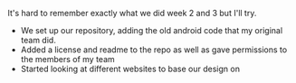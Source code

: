 It's hard to remember exactly what we did week 2 and 3 but I'll try.
- We set up our repository, adding the old android code that my original team did.
- Added a license and readme to the repo as well as gave permissions to the members of my team
- Started looking at different websites to base our design on
